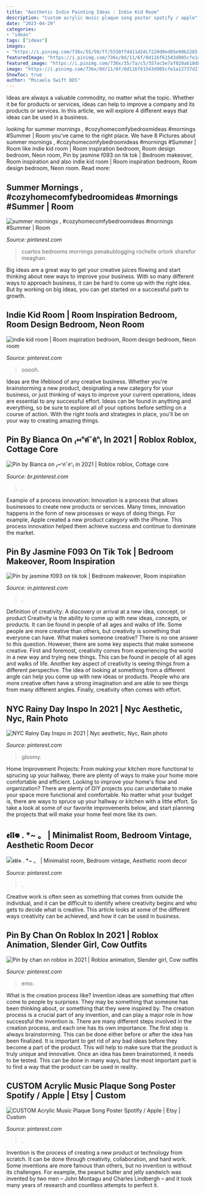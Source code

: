 ```yaml
---
title: "Aesthetic Indie Painting Ideas : Indie Kid Room"
description: "Custom acrylic music plaque song poster spotify / apple"
date: "2023-04-29"
categories:
- "ideas"
tags: ["ideas"]
images:
- "https://i.pinimg.com/736x/55/50/ff/5550ffd411d2dc7220d9ed85e90b2285.jpg"
featuredImage: "https://i.pinimg.com/736x/0d/11/6f/0d116f61543d905cfe1a12737d21485f.jpg"
featured_image: "https://i.pinimg.com/736x/35/7a/c5/357ac5e7af020a610d87646da238b3c1.jpg"
image: "https://i.pinimg.com/736x/0d/11/6f/0d116f61543d905cfe1a12737d21485f.jpg"
ShowToc: true
author: "Micaela Swift DDS"
---
```



Ideas are always a valuable commodity, no matter what the topic. Whether it be for products or services, ideas can help to improve a company and its products or services. In this article, we will explore 4 different ways that ideas can be used in a business.

	

		
looking for summer mornings , #cozyhomecomfybedroomideas #mornings #Summer | Room you've came to the right place. We have 8 Pictures about summer mornings , #cozyhomecomfybedroomideas #mornings #Summer | Room like indie kid room | Room inspiration bedroom, Room design bedroom, Neon room, Pin by jasmine f093 on tik tok | Bedroom makeover, Room inspiration and also indie kid room | Room inspiration bedroom, Room design bedroom, Neon room. Read more:
		
    
## Summer Mornings , #cozyhomecomfybedroomideas #mornings #Summer | Room

<img loading=lazy src="https://i.pinimg.com/736x/e1/65/da/e165daf12ae0ac40aab530b8daace414.jpg" onerror="this.onerror=null;this.src='https://tse4.mm.bing.net/th?id=OIP.XaTl4meITADW7fWZFoZjUAHaJ3&amp;pid=15.1';" alt="summer mornings , #cozyhomecomfybedroomideas #mornings #Summer | Room">

_Source: pinterest.com_

>cuartos bedrooms mornings penakublogging rochelle ortork sharefor meaghan. 

	

Big ideas are a great way to get your creative juices flowing and start thinking about new ways to improve your business. With so many different ways to approach business, it can be hard to come up with the right idea. But by working on big ideas, you can get started on a successful path to growth.

    
## Indie Kid Room | Room Inspiration Bedroom, Room Design Bedroom, Neon Room

<img loading=lazy src="https://i.pinimg.com/736x/b9/7f/4a/b97f4ace711da8267fd73e712106e156.jpg" onerror="this.onerror=null;this.src='https://tse1.mm.bing.net/th?id=OIP.-ZSCDtoVfDyksy29mnE6zQHaJ3&amp;pid=15.1';" alt="indie kid room | Room inspiration bedroom, Room design bedroom, Neon room">

_Source: pinterest.com_

>ooooh. 

	

Ideas are the lifeblood of any creative business. Whether you're brainstorming a new product, designating a new category for your business, or just thinking of ways to improve your current operations, ideas are essential to any successful effort. Ideas can be found in anything and everything, so be sure to explore all of your options before settling on a course of action. With the right tools and strategies in place, you'll be on your way to creating amazing things.

    
## Pin By Bianca On ₍⑅ᐢฅ́˘ฅ̀ᐢ₎ In 2021 | Roblox Roblox, Cottage Core

<img loading=lazy src="https://i.pinimg.com/736x/26/72/7c/26727cacd38e8116075bca53d1ef4136.jpg" onerror="this.onerror=null;this.src='https://tse2.mm.bing.net/th?id=OIP.fpXSoknKnLwnrp7iB5rqsQAAAA&amp;pid=15.1';" alt="Pin by Bianca on ₍⑅ᐢฅ́˘ฅ̀ᐢ₎ in 2021 | Roblox roblox, Cottage core">

_Source: br.pinterest.com_

>. 

	

Example of a process innovation:
Innovation is a process that allows businesses to create new products or services. Many times, innovation happens in the form of new processes or ways of doing things. For example, Apple created a new product category with the iPhone. This process innovation helped them achieve success and continue to dominate the market.

    
## Pin By Jasmine F093 On Tik Tok | Bedroom Makeover, Room Inspiration

<img loading=lazy src="https://i.pinimg.com/736x/35/7a/c5/357ac5e7af020a610d87646da238b3c1.jpg" onerror="this.onerror=null;this.src='https://tse3.mm.bing.net/th?id=OIP.mS9ot9J486vtKwbdzIIjYQHaNK&amp;pid=15.1';" alt="Pin by jasmine f093 on tik tok | Bedroom makeover, Room inspiration">

_Source: in.pinterest.com_

>. 

	

Definition of creativity: A discovery or arrival at a new idea, concept, or product
Creativity is the ability to come up with new ideas, concepts, or products. It can be found in people of all ages and walks of life. Some people are more creative than others, but creativity is something that everyone can have. What makes someone creative? There is no one answer to this question. However, there are some key aspects that make someone creative. First and foremost, creativity comes from experiencing the world in a new way and trying new things. This can be found in people of all ages and walks of life. Another key aspect of creativity is seeing things from a different perspective. The idea of looking at something from a different angle can help you come up with new ideas or products. People who are more creative often have a strong imagination and are able to see things from many different angles. Finally, creativity often comes with effort.

    
## NYC Rainy Day Inspo In 2021 | Nyc Aesthetic, Nyc, Rain Photo

<img loading=lazy src="https://i.pinimg.com/736x/50/59/d0/5059d0fe1b27ebe5df6ba8b070418939.jpg" onerror="this.onerror=null;this.src='https://tse4.mm.bing.net/th?id=OIP.x0WiL7HFwZEcv9ror0Po1gHaJ3&amp;pid=15.1';" alt="NYC Rainy Day Inspo in 2021 | Nyc aesthetic, Nyc, Rain photo">

_Source: pinterest.com_

>gloomy. 

	

Home Improvement Projects: From making your kitchen more functional to sprucing up your hallway, there are plenty of ways to make your home more comfortable and efficient.
Looking to improve your home's flow and organization? There are plenty of DIY projects you can undertake to make your space more functional and comfortable. No matter what your budget is, there are ways to spruce up your hallway or kitchen with a little effort. So take a look at some of our favorite improvements below, and start planning the projects that will make your home feel more like its own.

    
## 𝖊𝖑𝖑𖦹 . *~ 。 | Minimalist Room, Bedroom Vintage, Aesthetic Room Decor

<img loading=lazy src="https://i.pinimg.com/736x/55/50/ff/5550ffd411d2dc7220d9ed85e90b2285.jpg" onerror="this.onerror=null;this.src='https://tse2.mm.bing.net/th?id=OIP.DqYCjhSOZpEaYUG4MiOJNgHaNL&amp;pid=15.1';" alt="𝖊𝖑𝖑𖦹 . *~ 。 | Minimalist room, Bedroom vintage, Aesthetic room decor">

_Source: pinterest.com_

>. 

	

Creative work is often seen as something that comes from outside the individual, and it can be difficult to identify where creativity begins and who gets to decide what is creative. This article looks at some of the different ways creativity can be achieved, and how it can be used in business.

    
## Pin By Chan On Roblox In 2021 | Roblox Animation, Slender Girl, Cow Outfits

<img loading=lazy src="https://i.pinimg.com/736x/0d/11/6f/0d116f61543d905cfe1a12737d21485f.jpg" onerror="this.onerror=null;this.src='https://tse3.mm.bing.net/th?id=OIP.KAYN6Dg5aXKmmti5ZfzyAgHaOT&amp;pid=15.1';" alt="Pin by chan on roblox in 2021 | Roblox animation, Slender girl, Cow outfits">

_Source: pinterest.com_

>emo. 

	

What is the creation process like?
Invention ideas are something that often come to people by surprises. They may be something that someone has been thinking about, or something that they were inspired by. The creation process is a crucial part of any invention, and can play a major role in how successful the invention is. There are many different steps involved in the creation process, and each one has its own importance. 
The first step is always brainstorming. This can be done either before or after the idea has been finalized. It is important to get rid of any bad ideas before they become a part of the product. This will help to make sure that the product is truly unique and innovative. Once an idea has been brainstormed, it needs to be tested. This can be done in many ways, but the most important part is to find a way that the product can be used in reality.

    
## CUSTOM Acrylic Music Plaque Song Poster Spotify / Apple | Etsy | Custom

<img loading=lazy src="https://i.pinimg.com/736x/ee/59/00/ee5900531886d607a481fe59298cf452.jpg" onerror="this.onerror=null;this.src='https://tse3.mm.bing.net/th?id=OIP.xn98Haj6QEZ75o60l7-RNwHaLH&amp;pid=15.1';" alt="CUSTOM Acrylic Music Plaque Song Poster Spotify / Apple | Etsy | Custom">

_Source: pinterest.com_

>. 

	

Invention is the process of creating a new product or technology from scratch. It can be done through creativity, collaboration, and hard work. Some inventions are more famous than others, but no invention is without its challenges. For example, the peanut butter and jelly sandwich was invented by two men – John Montagu and Charles Lindbergh – and it took many years of research and countless attempts to perfect it.

